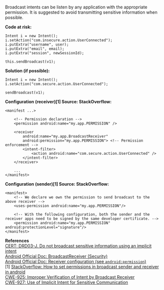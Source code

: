  Broadcast intents can be listen by any application with the appropriate permission. It is suggested to avoid transmitting sensitive information when possible.

**Code at risk:**

```
Intent i = new Intent();
i.setAction("com.insecure.action.UserConnected");
i.putExtra("username", user);
i.putExtra("email", email);
i.putExtra("session", newSessionId);

this.sendBroadcast(v1);
```
  

**Solution (if possible):**

```
Intent i = new Intent();
i.setAction("com.secure.action.UserConnected");

sendBroadcast(v1);
```
  

**Configuration (receiver)[1] Source: StackOverflow:**

```
<manifest ...>

    <!-- Permission declaration -->
    <permission android:name="my.app.PERMISSION" />

    <receiver
        android:name="my.app.BroadcastReceiver"
        android:permission="my.app.PERMISSION"> <!-- Permission enforcement -->
        <intent-filter>
            <action android:name="com.secure.action.UserConnected" />
        </intent-filter>
    </receiver>

    ...
</manifest>
```

**Configuration (sender)[1] Source: StackOverflow:**

```
<manifest>
    <!-- We declare we own the permission to send broadcast to the above receiver -->
    <uses-permission android:name="my.app.PERMISSION"/>

    <!-- With the following configuration, both the sender and the receiver apps need to be signed by the same developer certificate. -->
    <permission android:name="my.app.PERMISSION" android:protectionLevel="signature"/>
</manifest>
```
  

**References**  
[CERT: DRD03-J. Do not broadcast sensitive information using an implicit intent](https://www.securecoding.cert.org/confluence/display/java/DRD03-J.+Do+not+broadcast+sensitive+information+using+an+implicit+intent)  
[Android Official Doc: BroadcastReceiver (Security)](http://developer.android.com/reference/android/content/BroadcastReceiver.html#Security)  
[Android Official Doc: Receiver configuration (see `android:permission`)](http://developer.android.com/guide/topics/manifest/receiver-element.html)  
[1] [StackOverflow: How to set permissions in broadcast sender and receiver in android](http://stackoverflow.com/a/21513368/89769)  
[CWE-925: Improper Verification of Intent by Broadcast Receiver](https://cwe.mitre.org/data/definitions/925.html)  
[CWE-927: Use of Implicit Intent for Sensitive Communication](https://cwe.mitre.org/data/definitions/927.html)

